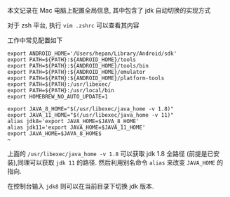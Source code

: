 本文记录在 Mac 电脑上配置全局信息, 其中包含了 jdk 自动切换的实现方式

对于 zsh 平台, 执行 `vim .zshrc` 可以查看其内容

工作中常见配置如下

```
export ANDROID_HOME='/Users/hepan/Library/Android/sdk'
export PATH=${PATH}:${ANDROID_HOME}/tools
export PATH=${PATH}:${ANDROID_HOME}/tools/bin
export PATH=${PATH}:${ANDROID_HOME}/emulator
export PATH=${PATH}:${ANDROID_HOME}/platform-tools
export PATH=${PATH}:/usr/libexec/
export PATH=${PATH}:/usr/local/bin
export HOMEBREW_NO_AUTO_UPDATE=1

export JAVA_8_HOME="$(/usr/libexec/java_home -v 1.8)"
export JAVA_11_HOME="$(/usr/libexec/java_home -v 11)"
alias jdk8='export JAVA_HOME=$JAVA_8_HOME'
alias jdk11='export JAVA_HOME=$JAVA_11_HOME'
export JAVA_HOME=$JAVA_8_HOME$
~                                       
```

上面的 `/usr/libexec/java_home -v 1.8` 可以获取 jdk 1.8 全路径 (前提是已安装),同理可以获取 `jdk 11` 的路径. 然后利用别名命令 `alias` 来改变 `JAVA_HOME` 的指向.

在控制台输入 `jdk8` 则可以在当前目录下切换 jdk 版本.

